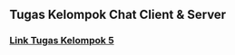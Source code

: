 ## Tugas Kelompok Chat Client & Server

### [Link Tugas Kelompok 5](https://github.com/arommal/Pemrograman_Jaringan_E_Kelompok_5/tree/ChatServer)